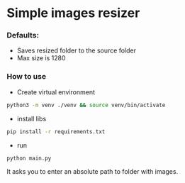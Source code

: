 # Simple images resizer

### Defaults:

- Saves resized folder to the source folder
- Max size is 1280

### How to use

- Create virtual environment

```bash
python3 -m venv ./venv && source venv/bin/activate
```

- install libs

```bash
pip install -r requirements.txt
```

- run

```bash
python main.py
```

It asks you to enter an absolute path to folder with images.
